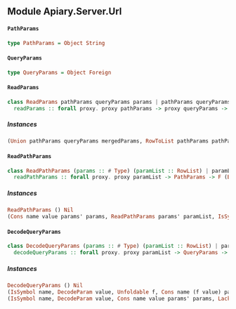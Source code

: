 ## Module Apiary.Server.Url

#### `PathParams`

``` purescript
type PathParams = Object String
```

#### `QueryParams`

``` purescript
type QueryParams = Object Foreign
```

#### `ReadParams`

``` purescript
class ReadParams pathParams queryParams params | pathParams queryParams -> params where
  readParams :: forall proxy. proxy pathParams -> proxy queryParams -> PathParams -> QueryParams -> F params
```

##### Instances
``` purescript
(Union pathParams queryParams mergedParams, RowToList pathParams pathParamList, ReadPathParams pathParams pathParamList, RowToList queryParamsRep queryParamList, DecodeQueryParams queryParams queryParamList) => ReadParams (Record pathParams) (Record queryParamsRep) (Record mergedParams)
```

#### `ReadPathParams`

``` purescript
class ReadPathParams (params :: # Type) (paramList :: RowList) | paramList -> params where
  readPathParams :: forall proxy. proxy paramList -> PathParams -> F (Builder (Record ()) (Record params))
```

##### Instances
``` purescript
ReadPathParams () Nil
(Cons name value params' params, ReadPathParams params' paramList, IsSymbol name, Lacks name params', DecodeParam value) => ReadPathParams params (Cons name value paramList)
```

#### `DecodeQueryParams`

``` purescript
class DecodeQueryParams (params :: # Type) (paramList :: RowList) | paramList -> params where
  decodeQueryParams :: forall proxy. proxy paramList -> QueryParams -> F (Builder (Record ()) (Record params))
```

##### Instances
``` purescript
DecodeQueryParams () Nil
(IsSymbol name, DecodeParam value, Unfoldable f, Cons name (f value) params' params, Lacks name params', DecodeQueryParams params' paramList) => DecodeQueryParams params (Cons name (f value) paramList)
(IsSymbol name, DecodeParam value, Cons name value params' params, Lacks name params', DecodeQueryParams params' paramList) => DecodeQueryParams params (Cons name value paramList)
```


